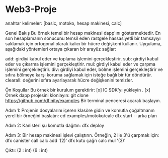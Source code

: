 # Web3-Proje

anahtar kelimeler: [basic, motoko, hesap makinesi, calc]

Genel Bakış
Bu örnek temel bir hesap makinesi dapp'ını göstermektedir. En son hesaplamanın sonucunu temsil eden rastgele hassasiyetli bir tamsayıyı saklamak için ortogonal olarak kalıcı bir hücre değişkeni kullanır.
Uygulama, aşağıdaki yöntemleri ortaya çıkaran bir arayüz sağlar:

add: girdiyi kabul eder ve toplama işlemini gerçekleştirir.
sub: girdiyi kabul eder ve çıkarma işlemini gerçekleştirir.
mul: girdiyi kabul eder ve çarpma işlemini gerçekleştirir.
div: girdiyi kabul eder, bölme işlemini gerçekleştirir ve sıfıra bölmeye karşı koruma sağlamak için isteğe bağlı bir tür döndürür.
clearall: değerini sıfıra ayarlayarak hücre değişkenini temizler.


Ön Koşullar
Bu örnek bir kurulum gerektirir:
[x] IC SDK'yı yükleyin .
[x] Örnek dapp projesini klonlayın: git clone https://github.com/dfinity/examples
Bir terminal penceresi açarak başlayın.

Adım 1: Projenin dosyalarını içeren klasöre gidin ve komutla çoğaltmanın yerel bir örneğini başlatın:
cd examples/motoko/calc
dfx start --arka plan

Adım 2: Kanisteri şu komutla dağıtın:
dfx deploy

Adım 3: Bir hesap makinesi işlevi çalıştırın. Örneğin, 2 ile 3'ü çarpmak için:
dfx canister call calc add '(2)'
dfx kutu çağrı calc mul '(3)'

Çıktı:
(2 : int)
(6 : int)
